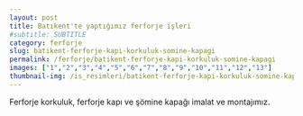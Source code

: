 ```yaml
---
layout: post
title: Batıkent'te yaptığımız ferforje işleri
#subtitle: SUBTITLE
category: ferforje
slug: batikent-ferforje-kapi-korkuluk-somine-kapagi
permalink: /ferforje/batikent-ferforje-kapi-korkuluk-somine-kapagi
images: ["1","2","3","4","5","6","7","8","9","10","11","12","13"]
thumbnail-img: /is_resimleri/batikent-ferforje-kapi-korkuluk-somine-kapagi/mini/1.jpg
---
```

Ferforje korkuluk, ferforje kapı ve şömine kapağı imalat ve montajımız.
